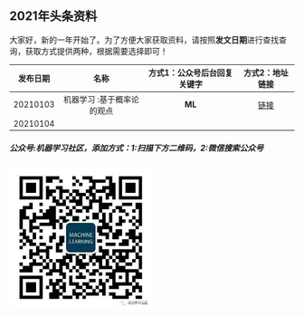 ## 2021年头条资料

大家好，新的一年开始了。为了方便大家获取资料，请按照**发文日期**进行查找查询，获取方式提供两种，根据需要选择即可！

| 发布日期 |名称|方式1：公众号后台回复关键字 |方式2：地址链接|
| :---------:|:---:|:---:|:---:|
| 20210103 |  机器学习 :基于概率论的观点| **ML** |[链接](https://github.com/probml/pml-book/releases/download/2020-12-28/pml1-2020-12-28.pdf)|
| 20210104 |  |  ||

##### 公众号:机器学习社区，添加方式：1:扫描下方二维码，2:微信搜索公众号
<img src="/2021/pic/WechatIMG14.jpeg" width="50%">
